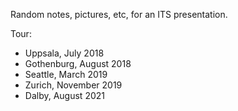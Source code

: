 Random notes, pictures, etc, for an ITS presentation.

Tour:

- Uppsala, July 2018
- Gothenburg, August 2018
- Seattle, March 2019
- Zurich, November 2019
- Dalby, August 2021
